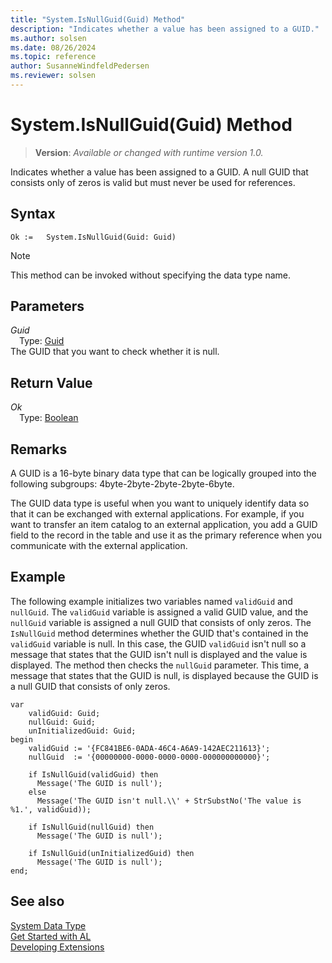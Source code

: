 ```yaml
---
title: "System.IsNullGuid(Guid) Method"
description: "Indicates whether a value has been assigned to a GUID."
ms.author: solsen
ms.date: 08/26/2024
ms.topic: reference
author: SusanneWindfeldPedersen
ms.reviewer: solsen
---
```

[//]: # (START>DO_NOT_EDIT)
[//]: # (IMPORTANT:Do not edit any of the content between here and the END>DO_NOT_EDIT.)
[//]: # (Any modifications should be made in the .xml files in the ModernDev repo.)
# System.IsNullGuid(Guid) Method
> **Version**: _Available or changed with runtime version 1.0._

Indicates whether a value has been assigned to a GUID. A null GUID that consists only of zeros is valid but must never be used for references.


## Syntax
```AL
Ok :=   System.IsNullGuid(Guid: Guid)
```
> [!NOTE]
> This method can be invoked without specifying the data type name.
## Parameters
*Guid*  
&emsp;Type: [Guid](../guid/guid-data-type.md)  
The GUID that you want to check whether it is null.  


## Return Value
*Ok*  
&emsp;Type: [Boolean](../boolean/boolean-data-type.md)  



[//]: # (IMPORTANT: END>DO_NOT_EDIT)

## Remarks

A GUID is a 16-byte binary data type that can be logically grouped into the following subgroups: 4byte-2byte-2byte-2byte-6byte.  
  
The GUID data type is useful when you want to uniquely identify data so that it can be exchanged with external applications. For example, if you want to transfer an item catalog to an external application, you add a GUID field to the record in the table and use it as the primary reference when you communicate with the external application. 

## Example

The following example initializes two variables named `validGuid` and `nullGuid`. The `validGuid` variable is assigned a valid GUID value, and the `nullGuid` variable is assigned a null GUID that consists of only zeros. The `IsNullGuid` method determines whether the GUID that's contained in the `validGuid` variable is null. In this case, the GUID `validGuid` isn't null so a message that states that the GUID isn't null is displayed and the value is displayed. The method then checks the `nullGuid` parameter. This time, a message that states that the GUID is null, is displayed because the GUID is a null GUID that consists of only zeros. 
 
```al
var
    validGuid: Guid;
    nullGuid: Guid;
    unInitializedGuid: Guid;
begin
    validGuid := '{FC841BE6-0ADA-46C4-A6A9-142AEC211613}';  
    nullGuid  := '{00000000-0000-0000-0000-000000000000}';        

    if IsNullGuid(validGuid) then  
      Message('The GUID is null');  
    else   
      Message('The GUID isn't null.\\' + StrSubstNo('The value is %1.', validGuid));  

    if IsNullGuid(nullGuid) then  
      Message('The GUID is null');  

    if IsNullGuid(unInitializedGuid) then  
      Message('The GUID is null');  
end;
```  

## See also

[System Data Type](system-data-type.md)  
[Get Started with AL](../../devenv-get-started.md)  
[Developing Extensions](../../devenv-dev-overview.md)